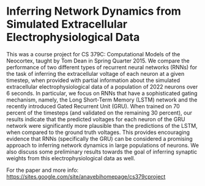 # Inferring Network Dynamics from Simulated Extracellular Electrophysiological Data

This was a course project for CS 379C: Computational Models of the Neocortex, taught by Tom Dean in Spring Quarter 2015. We compare the performance of two different types of recurrent neural networks (RNNs) for the task of inferring the extracellular voltage of each neuron at a given timestep, when provided with partial information about the simulated extracellular electrophysiological data of a population of 2022 neurons over 6 seconds. In particular, we focus on RNNs that have a sophisticated gating mechanism, namely, the Long Short-Term Memory (LSTM) network and the recently introduced Gated Recurrent Unit (GRU). When trained on 70 percent of the timesteps (and validated on the remaining 30 percent), our results indicate that the predicted voltages for each neuron of the GRU network were significantly more plausible than the predictions of the LSTM, when compared to the ground truth voltages. This provides encouraging evidence that RNNs (specifically the GRU) can be considered a promising approach to inferring network dynamics in large populations of neurons. We also discuss some preliminary results towards the goal of inferring synaptic weights from this electrophysiological data as well.

For the paper and more info: https://sites.google.com/site/anayebihomepage/cs379cproject